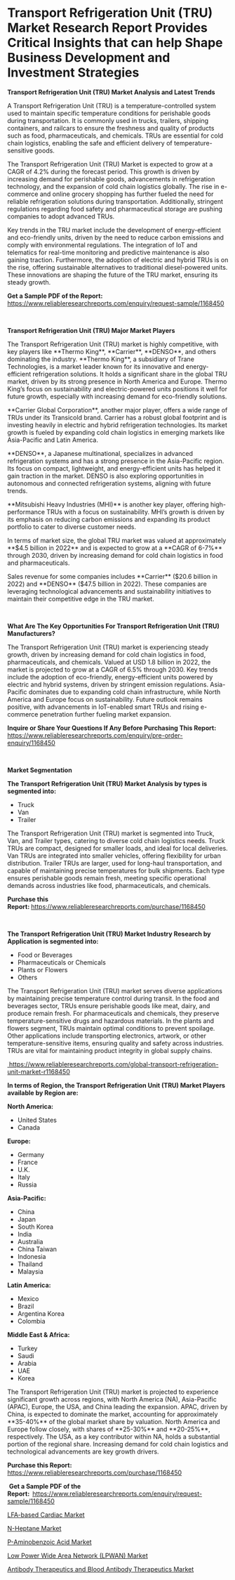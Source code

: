 <p><h1>Transport Refrigeration Unit (TRU) Market Research Report Provides Critical Insights that can help Shape Business Development and Investment Strategies</h1></p><p><strong>Transport Refrigeration Unit (TRU) Market Analysis and Latest Trends</strong></p>
<p><p>A Transport Refrigeration Unit (TRU) is a temperature-controlled system used to maintain specific temperature conditions for perishable goods during transportation. It is commonly used in trucks, trailers, shipping containers, and railcars to ensure the freshness and quality of products such as food, pharmaceuticals, and chemicals. TRUs are essential for cold chain logistics, enabling the safe and efficient delivery of temperature-sensitive goods.</p><p>The Transport Refrigeration Unit (TRU) Market is expected to grow at a CAGR of 4.2% during the forecast period. This growth is driven by increasing demand for perishable goods, advancements in refrigeration technology, and the expansion of cold chain logistics globally. The rise in e-commerce and online grocery shopping has further fueled the need for reliable refrigeration solutions during transportation. Additionally, stringent regulations regarding food safety and pharmaceutical storage are pushing companies to adopt advanced TRUs.</p><p>Key trends in the TRU market include the development of energy-efficient and eco-friendly units, driven by the need to reduce carbon emissions and comply with environmental regulations. The integration of IoT and telematics for real-time monitoring and predictive maintenance is also gaining traction. Furthermore, the adoption of electric and hybrid TRUs is on the rise, offering sustainable alternatives to traditional diesel-powered units. These innovations are shaping the future of the TRU market, ensuring its steady growth.</p></p>
<p><strong>Get a Sample PDF of the Report:&nbsp;</strong> <a href="https://www.reliableresearchreports.com/enquiry/request-sample/1168450?utm_campaign=11&utm_medium=2&utm_source=Github&utm_content=ia&utm_term=20012025&utm_id=transport-refrigeration-unit-tru">https://www.reliableresearchreports.com/enquiry/request-sample/1168450</a></p>
<p>&nbsp;</p>
<p><strong>Transport Refrigeration Unit (TRU) Major Market Players</strong></p>
<p><p>The Transport Refrigeration Unit (TRU) market is highly competitive, with key players like **Thermo King**, **Carrier**, **DENSO**, and others dominating the industry. **Thermo King**, a subsidiary of Trane Technologies, is a market leader known for its innovative and energy-efficient refrigeration solutions. It holds a significant share in the global TRU market, driven by its strong presence in North America and Europe. Thermo King’s focus on sustainability and electric-powered units positions it well for future growth, especially with increasing demand for eco-friendly solutions.</p><p>**Carrier Global Corporation**, another major player, offers a wide range of TRUs under its Transicold brand. Carrier has a robust global footprint and is investing heavily in electric and hybrid refrigeration technologies. Its market growth is fueled by expanding cold chain logistics in emerging markets like Asia-Pacific and Latin America.</p><p>**DENSO**, a Japanese multinational, specializes in advanced refrigeration systems and has a strong presence in the Asia-Pacific region. Its focus on compact, lightweight, and energy-efficient units has helped it gain traction in the market. DENSO is also exploring opportunities in autonomous and connected refrigeration systems, aligning with future trends.</p><p>**Mitsubishi Heavy Industries (MHI)** is another key player, offering high-performance TRUs with a focus on sustainability. MHI’s growth is driven by its emphasis on reducing carbon emissions and expanding its product portfolio to cater to diverse customer needs.</p><p>In terms of market size, the global TRU market was valued at approximately **$4.5 billion in 2022** and is expected to grow at a **CAGR of 6-7%** through 2030, driven by increasing demand for cold chain logistics in food and pharmaceuticals.</p><p>Sales revenue for some companies includes **Carrier** ($20.6 billion in 2022) and **DENSO** ($47.5 billion in 2022). These companies are leveraging technological advancements and sustainability initiatives to maintain their competitive edge in the TRU market.</p></p>
<p>&nbsp;</p>
<p><strong>What Are The Key Opportunities For Transport Refrigeration Unit (TRU) Manufacturers?</strong></p>
<p><p>The Transport Refrigeration Unit (TRU) market is experiencing steady growth, driven by increasing demand for cold chain logistics in food, pharmaceuticals, and chemicals. Valued at USD 1.8 billion in 2022, the market is projected to grow at a CAGR of 6.5% through 2030. Key trends include the adoption of eco-friendly, energy-efficient units powered by electric and hybrid systems, driven by stringent emission regulations. Asia-Pacific dominates due to expanding cold chain infrastructure, while North America and Europe focus on sustainability. Future outlook remains positive, with advancements in IoT-enabled smart TRUs and rising e-commerce penetration further fueling market expansion.</p></p>
<p><strong>Inquire or Share Your Questions If Any Before Purchasing This Report:</strong> <a href="https://www.reliableresearchreports.com/enquiry/pre-order-enquiry/1168450?utm_campaign=11&utm_medium=2&utm_source=Github&utm_content=ia&utm_term=20012025&utm_id=transport-refrigeration-unit-tru">https://www.reliableresearchreports.com/enquiry/pre-order-enquiry/1168450</a></p>
<p>&nbsp;</p>
<p><strong>Market Segmentation</strong></p>
<p><strong>The Transport Refrigeration Unit (TRU) Market Analysis by types is segmented into:</strong></p>
<p><ul><li>Truck</li><li>Van</li><li>Trailer</li></ul></p>
<p><p>The Transport Refrigeration Unit (TRU) market is segmented into Truck, Van, and Trailer types, catering to diverse cold chain logistics needs. Truck TRUs are compact, designed for smaller loads, and ideal for local deliveries. Van TRUs are integrated into smaller vehicles, offering flexibility for urban distribution. Trailer TRUs are larger, used for long-haul transportation, and capable of maintaining precise temperatures for bulk shipments. Each type ensures perishable goods remain fresh, meeting specific operational demands across industries like food, pharmaceuticals, and chemicals.</p></p>
<p><strong>Purchase this Report:&nbsp;</strong><a href="https://www.reliableresearchreports.com/purchase/1168450?utm_campaign=11&utm_medium=2&utm_source=Github&utm_content=ia&utm_term=20012025&utm_id=transport-refrigeration-unit-tru">https://www.reliableresearchreports.com/purchase/1168450</a></p>
<p>&nbsp;</p>
<p><strong>The Transport Refrigeration Unit (TRU) Market Industry Research by Application is segmented into:</strong></p>
<p><ul><li>Food or Beverages</li><li>Pharmaceuticals or Chemicals</li><li>Plants or Flowers</li><li>Others</li></ul></p>
<p><p>The Transport Refrigeration Unit (TRU) market serves diverse applications by maintaining precise temperature control during transit. In the food and beverages sector, TRUs ensure perishable goods like meat, dairy, and produce remain fresh. For pharmaceuticals and chemicals, they preserve temperature-sensitive drugs and hazardous materials. In the plants and flowers segment, TRUs maintain optimal conditions to prevent spoilage. Other applications include transporting electronics, artwork, or other temperature-sensitive items, ensuring quality and safety across industries. TRUs are vital for maintaining product integrity in global supply chains.</p></p>
<p><a href="https://www.reliableresearchreports.com/global-transport-refrigeration-unit-market-r1168450?utm_campaign=11&utm_medium=2&utm_source=Github&utm_content=ia&utm_term=20012025&utm_id=transport-refrigeration-unit-tru">&nbsp;https://www.reliableresearchreports.com/global-transport-refrigeration-unit-market-r1168450</a></p>
<p><strong>In terms of Region, the Transport Refrigeration Unit (TRU) Market Players available by Region are:</strong></p>
<p>
    <p> <strong> North America: </strong>
        <ul>
            <li>United States</li>
            <li>Canada</li>
        </ul>
        </p> 
    <p> <strong> Europe: </strong>
        <ul>
            <li>Germany</li>
            <li>France</li>
            <li>U.K.</li>
            <li>Italy</li>
            <li>Russia</li>
        </ul>
        </p> 
    <p> <strong> Asia-Pacific: </strong>
        <ul>
            <li>China</li>
            <li>Japan</li>
            <li>South Korea</li>
            <li>India</li>
            <li>Australia</li>
            <li>China Taiwan</li>
            <li>Indonesia</li>
            <li>Thailand</li>
            <li>Malaysia</li>
        </ul>
        </p> 
    <p> <strong> Latin America: </strong>
        <ul>
            <li>Mexico</li>
            <li>Brazil</li>
            <li>Argentina Korea</li>
            <li>Colombia</li>
        </ul>
        </p> 
    <p> <strong> Middle East & Africa: </strong>
        <ul>
            <li>Turkey</li>
            <li>Saudi</li>
            <li>Arabia</li>
            <li>UAE</li>
            <li>Korea</li>
        </ul>
    </p>
    </p>
<p><p>The Transport Refrigeration Unit (TRU) market is projected to experience significant growth across regions, with North America (NA), Asia-Pacific (APAC), Europe, the USA, and China leading the expansion. APAC, driven by China, is expected to dominate the market, accounting for approximately **35-40%** of the global market share by valuation. North America and Europe follow closely, with shares of **25-30%** and **20-25%**, respectively. The USA, as a key contributor within NA, holds a substantial portion of the regional share. Increasing demand for cold chain logistics and technological advancements are key growth drivers.</p></p>
<p><strong>Purchase this Report: </strong><a href="https://www.reliableresearchreports.com/purchase/1168450?utm_campaign=11&utm_medium=2&utm_source=Github&utm_content=ia&utm_term=20012025&utm_id=transport-refrigeration-unit-tru">https://www.reliableresearchreports.com/purchase/1168450</a></p>
<p>&nbsp;<strong>Get a Sample PDF of the Report:&nbsp;&nbsp;</strong><a href="https://www.reliableresearchreports.com/enquiry/request-sample/1168450?utm_campaign=11&utm_medium=2&utm_source=Github&utm_content=ia&utm_term=20012025&utm_id=transport-refrigeration-unit-tru">https://www.reliableresearchreports.com/enquiry/request-sample/1168450</a></p>
<p><strong></strong></p>
<p><p><a href="https://github.com/ygfu6u/Market-Research-Report-List-1/blob/main/lfa-based-cardiac-market.md?utm_campaign=11&utm_medium=2&utm_source=Github&utm_content=ia&utm_term=20012025&utm_id=transport-refrigeration-unit-tru">LFA-based Cardiac Market</a></p><p><a href="https://www.linkedin.com/pulse/projected-growth-n-heptane-market-from-2025-2032-97-cagr-iaiwf?utm_campaign=11&utm_medium=2&utm_source=Github&utm_content=ia&utm_term=20012025&utm_id=transport-refrigeration-unit-tru">N-Heptane Market</a></p><p><a href="https://www.linkedin.com/pulse/thorough-examination-size-dynamics-expected-growth-p-aminobenzoic-1ltyf?utm_campaign=11&utm_medium=2&utm_source=Github&utm_content=ia&utm_term=20012025&utm_id=transport-refrigeration-unit-tru">P-Aminobenzoic Acid Market</a></p><p><a href="https://www.linkedin.com/pulse/low-power-wide-area-network-lpwan-market-report-industry-2u2ff?utm_campaign=11&utm_medium=2&utm_source=Github&utm_content=ia&utm_term=20012025&utm_id=transport-refrigeration-unit-tru">Low Power Wide Area Network (LPWAN) Market</a></p><p><a href="https://github.com/mahnoor2003/Market-Research-Report-List-6/blob/main/antibody-therapeutics-and-blood-antibody-therapeutics-market.md?utm_campaign=11&utm_medium=2&utm_source=Github&utm_content=ia&utm_term=20012025&utm_id=transport-refrigeration-unit-tru">Antibody Therapeutics and Blood Antibody Therapeutics Market</a></p></p>